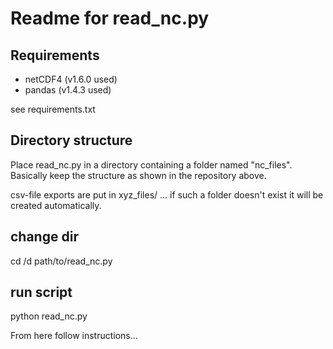 # Readme for read_nc.py

## Requirements
 - netCDF4 (v1.6.0 used)
 - pandas (v1.4.3 used)

see requirements.txt

## Directory structure
Place read_nc.py in a directory containing a folder named "nc_files". Basically keep the structure as shown in the repository above.

csv-file exports are put in xyz_files/ ... if such a folder doesn't exist it will be created automatically.

## change dir
cd /d path/to/read_nc.py

## run script
python read_nc.py

From here follow instructions...
